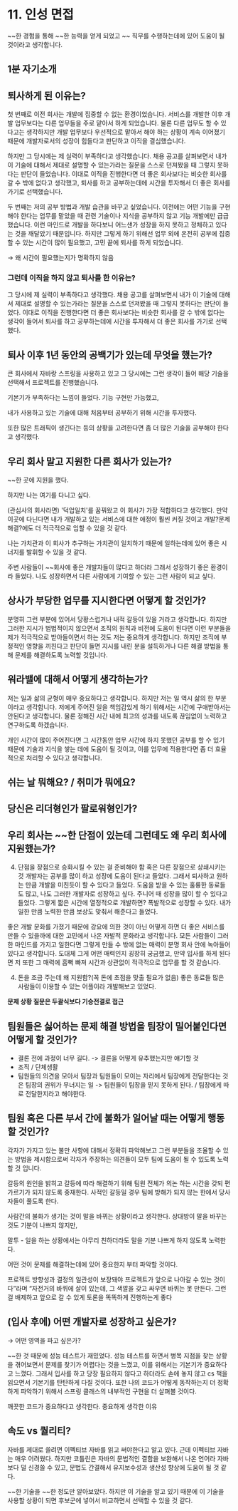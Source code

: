 # 11. 인성 면접

~~한 경험을 통해 ~~한 능력을 얻게 되었고 ~~ 직무를 수행하는데에 있어 도움이 될 것이라고 생각합니다.

## 1분 자기소개





## 퇴사하게 된 이유는?

첫 번째로 이전 회사는 개발에 집중할 수 없는 환경이었습니다. 서비스를 개발한 이후 개발 업무보다는 다른 업무들을 주로 맡아서 하게 되었습니다. 물론 다른 업무도 할 수 있다고는 생각하지만 개발 업무보다 우선적으로 맡아서 해야 하는 상황이 계속 이어졌기 때문에 개발자로서의 성장이 힘들다고 판단하고 이직을 결심했습니다.

하지만 그 당시에는 제 실력이 부족하다고 생각했습니다. 채용 공고를 살펴보면서 내가 이 기술에 대해서 제대로 설명할 수 있는가라는 질문을 스스로 던져봤을 때 그렇지 못하다는 판단이 들었습니다. 이대로 이직을 진행한다면 더 좋은 회사보다는 비슷한 회사를 갈 수 밖에 없다고 생각했고, 퇴사를 하고 공부하는데에 시간을 투자해서 더 좋은 회사를 가기로 선택했습니다.

두 번째는 저의 공부 방법과 개발 습관을 바꾸고 싶었습니다. 이전에는 어떤 기능을 구현해야 한다는 업무를 맡았을 때 관련 기술이나 지식을 공부하지 않고 기능 개발에만 급급했습니다. 이런 마인드로 개발을 하다보니 어느샌가 성장을 하지 못하고 정체하고 있다는 것을 깨달았기 때문입니다. 하지만 그렇게 하기 위해선 업무 외에 온전히 공부에 집중할 수 있는 시간이 많이 필요했고, 고민 끝에 퇴사를 하게 되었습니다.

→ 왜 시간이 필요했는지가 명확하지 않음

### 그런데 이직을 하지 않고 퇴사를 한 이유는?

그 당시에 제 실력이 부족하다고 생각했다. 채용 공고를 살펴보면서 내가 이 기술에 대해서 제대로 설명할 수 있는가라는 질문을 스스로 던져봤을 때 그렇지 못하다는 판단이 들었다. 이대로 이직을 진행한다면 더 좋은 회사보다는 비슷한 회사를 갈 수 밖에 없다는 생각이 들어서 퇴사를 하고 공부하는데에 시간을 투자해서 더 좋은 회사를 가기로 선택했다.



## 퇴사 이후 1년 동안의 공백기가 있는데 무엇을 했는가?

큰 회사에서 자바랑 스프링을 사용하고 있고 그 당시에는 그런 생각이 들어 해당 기술을 선택해서 프로젝트를 진행했습니다.

기본기가 부족하다는 느낌이 들었다. 기능 구현만 가능했고, 

내가 사용하고 있는 기술에 대해 처음부터 공부하기 위해 시간을 투자했다.

또한 많은 트래픽이 생긴다는 등의 상황을 고려한다면 좀 더 많은 기술을 공부해야 한다고 생각했다.



## 우리 회사 말고 지원한 다른 회사가 있는가?

~~한 곳에 지원을 했다.

하지만 나는 여기를 다니고 싶다.

(관심사의 회사라면) '덕업일치'를 꿈꿔왔고 이 회사가 가장 적합하다고 생각했다. 만약 이곳에 다닌다면 내가 개발하고 있는 서비스에 대한 애정이 훨씬 커질 것이고 개발?문제 해결?에도 더 적극적으로 임할 수 있을 것 같다.

나는 가치관과 이 회사가 추구하는 가치관이 일치하기 때문에 일하는데에 있어 좋은 시너지를 발휘할 수 있을 것 같다.

주변 사람들이 ~~회사에 좋은 개발자들이 많다고 하더라 그래서 성장하기 좋은 환경이라 들었다. 나도 성장하면서 다른 사람에게 기여할 수 있는 그런 사람이 되고 싶다.



## 상사가 부당한 업무를 지시한다면 어떻게 할 것인가?

분명히 그런 부분에 있어서 당황스럽거나 내적 갈등이 있을 거라고 생각합니다. 하지만 그러한 지시가 범법적이지 않으면서 조직의 원칙과 비전에 도움이 된다면 이런 부분들을 제가 적극적으로 받아들이면서 하는 것도 저는 중요하게 생각합니다. 하지만 조직에 부정적인 영향을 끼친다고 판단이 들면 지시를 내린 분을 설득하거나 다른 해결 방법을 통해 문제를 해결하도록 노력할 것입니다.



## 워라밸에 대해서 어떻게 생각하는가?

저는 일과 삶의 균형이 매우 중요하다고 생각합니다. 하지만 저는 일 역시 삶의 한 부분이라고 생각합니다. 저에게 주어진 일을 책임감있게 하기 위해서는 시간에 구애받아서는 안된다고 생각합니다. 물론 정해진 시간 내에 최고의 성과를 내도록 끊임없이 노력하고 연구하도록 하겠습니다.

개인 시간이 많이 주어진다면 그 시간동안 업무 시간에 하지 못했던 공부를 할 수 있기 때문에 기술과 지식을 쌓는 데에 도움이 될 것이고, 이를 업무에 적용한다면 좀 더 효율적으로 처리할 수 있다고 생각합니다.



## 쉬는 날 뭐해요? / 취미가 뭐에요?



## 당신은 리더형인가 팔로워형인가?



## 우리 회사는 ~~한 단점이 있는데 그런데도 왜 우리 회사에 지원했는가?

4. 단점을 장점으로 승화시킬 수 있는 걸 준비해야 함 혹은 다른 장점으로 상쇄시키는 것
개발자는 공부를 많이 하고 성장에 도움이 된다고 들었다. 그래서 퇴사하고 
원하는 만큼 개발을 미친듯이 할 수 있다고 들었다.
도움을 받을 수 있는 훌륭한 동료들도 많고, 나도 그러한 개발자로 성장하고 싶다.
주니어 때 성장을 많이 할 수 있다고 들었다. 그렇게 짧은 시간에 열정적으로 개발하면? 폭발적으로 성장할 수 있다.
내가 일한 만큼 노력한 만큼 보상도 맞춰서 해준다고 들었다.

좋은 개발 문화를 가졌기 때문에 강요에 의한 것이 아닌 어떻게 하면 더 좋은 서비스를 만들 수 있을까에 대한 고민에서 나온 자발적 문화라고 생각합니다. 모든 사람들이 그러한 마인드를 가지고 일한다면 그렇게 만들 수 밖에 없는 매력이 분명 회사 안에 녹아들어 있다고 생각합니다. 도대체 그게 어떤 매력인지 굉장히 궁금했고, 만약 입사를 하게 된다면 저 또한 그 매력에 흠뻑 빠져 시간과 상관없이 적극적으로 업무를 할 것 같습니다.

4. 돈을 조금 주는데 왜 지원함?(꼭 돈에 초점을 맞출 필요가 없음)
  좋은 동료들
  많은 사람들이 이용할 수 있는 어플이라 개발해보고 있었다.



**문제 상황 질문은 두괄식보다 기승전결로 접근**

## 팀원들은 싫어하는 문제 해결 방법을 팀장이 밀어붙인다면 어떻게 할 것인가?

- 결론 전에 과정이 너무 길다. -> 결론을 어떻게 유추했는지만 얘기할 것
- 조직 / 단체생활
- 팀원들의 의견을 모아서 팀장과 팀원들이 모이는 자리에서 팀장에게 전달한다는 것은 팀장의 권위가 무너지는 일
-> 팀원들이 팀장을 믿지 못하게 된다. / 팀장에게 따로 전달한지라고 해야한다.



## 팀원 혹은 다른 부서 간에 불화가 일어날 때는 어떻게 행동할 것인가?

각자가 가지고 있는 불만 사항에 대해서 정확히 파악해보고 그런 부분들을 조율할 수 있는 방법을 제시함으로써 각자가 주장하는 의견들이 모두 팀에 도움이 될 수 있도록 노력할 것 입니다.

갈등의 원인을 밝히고 갈등에 따라 해결하기 위해 팀원 전체가 의논 하는 시간을 갖되 편가르기가 되지 않도록 중재한다. 사적인 갈등일 경우 팀에 방해가 되지 않는 한에서 당사자들이 풀도록 한다.

사람간의 불화가 생기는 것이 말을 바뀌는 상황이라고 생각한다. 상대방이 말을 바꾸는 것도 기분이 나쁘지 않지만, 

말투 - 일을 하는 상황에서는 아무리 친하더라도 말을 기분 나쁘게 하지 않도록 노력한다.

어떤 것이 문제를 해결하는데에 있어 중요한지 부터 파악할 것이다.

프로젝트 방향성과 결정의 일관성이 보장돼야 프로젝트가 앞으로 나아갈 수 있는 것이다”라며 “자전거의 바퀴에 살이 있는데, 그 색깔을 갖고 싸우면 바퀴는 못 만든다. 그런걸 배제하고 앞으로 갈 수 있게 토론을 똑똑하게 진행하는게 좋다



## (입사 후에) 어떤 개발자로 성장하고 싶은가?

→ 어떤 영역을 파고 싶은가?

~~한 것 때문에 성능 테스트가 재밌었다. 성능 테스트를 하면서 병목 지점을 찾는 상황을 겪어보면서 문제를 찾기가 어렵다는 것을 느꼈고, 이를 위해서는 기본기가 중요하다고 느꼈다. 그래서 입사를 하고 당장 필요하지 않다고 하더라도 손에 놓지 않고 cs 책을 읽으면서 기본기를 탄탄하게 다질 것이다. 또한 나의 코드가 어떻게 동작하는지 더 정확하게 파악하기 위해서 스프링 클래스의 내부적인 구현을 더 살펴볼 것이다.

깨끗한 코드가 중요하다고 생각한다. 중요하게 생각한 이유



## 속도 vs 퀄리티?



자바를 제대로 쓸려면 이펙티브 자바를 읽고 써야한다고 알고 있다. 근데 이펙티브 자바는 매우 어려웠다. 하지만 코틀린은 자바의 문법적인 결함을 보완해서 나온 언어라 자바보다 덜 신경쓸 수 있고, 문법도 간결해서 유지보수성과 생산성 향상에 도움이 될 것 같다.



~~한 기술을 ~~한 정도만 알아보았다. 하지만 이 기술을 알고 있기 때문에 이 기술을 사용할 상황이 되면 후보군에 넣어서 비교하면서 선택할 수 있을 것 같다.